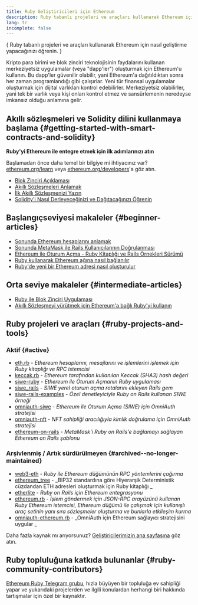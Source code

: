 ```yaml
---
title: Ruby Geliştiricileri için Ethereum
description: Ruby tabanlı projeleri ve araçları kullanarak Ethereum için nasıl geliştirme yapacağınızı öğrenin.
lang: tr
incomplete: false
---
```


{
<FeaturedText>Ruby tabanlı projeleri ve araçları kullanarak Ethereum için nasıl geliştirme yapacağınızı öğrenin.</FeaturedText>
}

Kripto para birimi ve blok zinciri teknolojisinin faydalarını kullanan merkeziyetsiz uygulamalar (veya "dapp'ler") oluşturmak için Ethereum'u kullanın. Bu dapp'ler güvenilir olabilir, yani Ethereum'a dağıtıldıktan sonra her zaman programlandığı gibi çalışırlar. Yeni tür finansal uygulamalar oluşturmak için dijital varlıkları kontrol edebilirler. Merkeziyetsiz olabilirler, yani tek bir varlık veya kişi onları kontrol etmez ve sansürlemenin neredeyse imkansız olduğu anlamına gelir.

## Akıllı sözleşmeleri ve Solidity dilini kullanmaya başlama \{#getting-started-with-smart-contracts-and-solidity}

**Ruby'yi Ethereum ile entegre etmek için ilk adımlarınızı atın**

Başlamadan önce daha temel bir bilgiye mi ihtiyacınız var? [ethereum.org/learn](/learn/) veya [ethereum.org/developers](/developers/)'a göz atın.

- [Blok Zinciri Açıklaması](https://kauri.io/article/d55684513211466da7f8cc03987607d5/blockchain-explained)
- [Akıllı Sözleşmeleri Anlamak](https://kauri.io/article/e4f66c6079e74a4a9b532148d3158188/ethereum-101-part-5-the-smart-contract)
- [İlk Akıllı Sözleşmenizi Yazın](https://kauri.io/article/124b7db1d0cf4f47b414f8b13c9d66e2/remix-ide-your-first-smart-contract)
- [Solidity'i Nasıl Derleyeceğinizi ve Dağıtacağınızı Öğrenin](https://kauri.io/article/973c5f54c4434bb1b0160cff8c695369/understanding-smart-contract-compilation-and-deployment)

## Başlangıç ​​seviyesi makaleler \{#beginner-articles}

- [Sonunda Ethereum hesaplarını anlamak](https://dev.to/q9/finally-understanding-ethereum-accounts-1kpe)
- [Sonunda MetaMask ile Rails Kullanıcılarının Doğrulanması](https://dev.to/q9/finally-authenticating-rails-users-with-metamask-3fj)
- [Ethereum ile Oturum Açma - Ruby Kitaplığı ve Rails Örnekleri Sürümü](https://blog.spruceid.com/sign-in-with-ethereum-ruby-library-release-and-rails-examples/)
- [Ruby kullanarak Ethereum ağına nasıl bağlanılır](https://www.quicknode.com/guides/web3-sdks/how-to-connect-to-the-ethereum-network-using-ruby)
- [Ruby'de yeni bir Ethereum adresi nasıl oluşturulur](https://www.quicknode.com/guides/web3-sdks/how-to-generate-a-new-ethereum-address-in-ruby)

## Orta seviye makaleler \{#intermediate-articles}

- [Ruby ile Blok Zinciri Uygulaması](https://www.nopio.com/blog/blockchain-app-ruby/)
- [Akıllı Sözleşmeyi yürütmek için Ethereum'a bağlı Ruby'yi kullanın](https://titanwolf.org/Network/Articles/Article?AID=87285822-9b25-49d5-ba2a-7ad95fff7ef9)

## Ruby projeleri ve araçları \{#ruby-projects-and-tools}

### Aktif \{#active}

- [eth.rb](https://github.com/q9f/eth.rb) - _Ethereum hesaplarını, mesajlarını ve işlemlerini işlemek için Ruby kitaplığı ve RPC istemcisi_
- [keccak.rb](https://github.com/q9f/keccak.rb) - _Ethereum tarafından kullanılan Keccak (SHA3) hash değeri_
- [siwe-ruby](https://github.com/spruceid/siwe-ruby) - _Ethereum ile Oturum Açmanın Ruby uygulaması_
- [siwe_rails](https://github.com/spruceid/siwe_rails) - _SIWE yerel oturum açma rotalarını ekleyen Rails gem_
- [siwe-rails-examples](https://github.com/spruceid/siwe-rails-examples) - _Özel denetleyiciyle Ruby on Rails kullanan SIWE örneği_
- [omniauth-siwe](https://github.com/spruceid/omniauth-siwe) - _Ethereum ile Oturum Açma (SIWE) için OmniAuth stratejisi_
- [omniauth-nft](https://github.com/valthon/omniauth-nft) - _NFT sahipliği aracılığıyla kimlik doğrulama için OmniAuth stratejisi_
- [ethereum-on-rails](https://github.com/q9f/ethereum-on-rails) - _MetaMask'i Ruby on Rails'e bağlamayı sağlayan Ethereum on Rails şablonu_

### Arşivlenmiş / Artık sürdürülmeyen \{#archived--no-longer-maintained}

- [web3-eth](https://github.com/spikewilliams/vtada-ethereum) - _Ruby ile Ethereum düğümünün RPC yöntemlerini çağırma_
- [ethereum_tree](https://github.com/longhoangwkm/ethereum_tree) - _BIP32 standardına göre Hiyerarşik Deterministik cüzdandan ETH adresleri oluşturmak için Ruby kitaplığı _
- [etherlite](https://github.com/budacom/etherlite) - _Ruby on Rails için Ethereum entegrasyonu_
- [ethereum.rb](https://github.com/EthWorks/ethereum.rb) - _İşlem göndermek için JSON-RPC arayüzünü kullanan Ruby Ethereum istemcisi, Ethereum düğümü ile çalışmak için kullanışlı araç setinin yanı sıra sözleşmeler oluşturma ve bunlarla etkileşim kurma_
- [omniauth-ethereum.rb](https://github.com/q9f/omniauth-ethereum.rb) - _OmniAuth için Ethereum sağlayıcı stratejisini uygular _

Daha fazla kaynak mı arıyorsunuz? [Geliştiricilerimizin ana sayfasına](/developers/) göz atın.

## Ruby topluluğuna katkıda bulunanlar \{#ruby-community-contributors}

[Ethereum Ruby Telegram grubu](https://t.me/ruby_eth), hızla büyüyen bir topluluğa ev sahipliği yapar ve yukarıdaki projelerden ve ilgili konulardan herhangi biri hakkında tartışmalar için özel bir kaynaktır.
